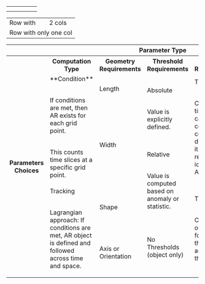 |  |  |  |  |  |
| --- | --- | --- | --- | --- |
|  |  |  |  |  |
|  |  |  |  |  |


<table>
  <tr>
    <td>Row with</td>
    <td>2 cols</td>
  </tr>
  <tr>
    <td colspan="2">Row with only one col</td>
  </tr>
</table>


<!DOCTYPE html>
<html>
<body>

<!---
This table seems confusing! But DO NOT fret!
We need "geometry requirements" to have 4 colomns and "regions" to have 6 colomns, so we just split everything into 12 colomns to make it all lineup right!
--->
<table style="width:100%">
  <tr><!---Header row--->
    <td></td>
    <th colspan="100%">Parameter Type</th>
  </tr>
  <tr><!---Empty row so things are spaced right!---></tr>
  <tr><!---Header row--->
    <th rowspan="100%">Parameters Choices</th>
    <th rowspan="2">Computation Type</th>
    <th rowspan="2">Geometry Requirements</th>
    <th rowspan="2">Threshold Requirements</th>
    <th rowspan="2">Temporal Requirements</th>
    <th rowspan="2">Regions (Examples)</th>
  </tr>
  <tr><!---Empty row so things are spaced right!---></tr>
  <tr><!---Row 1/12--->
    <td rowspan="6">**Condition**<p><br>If conditions are met, then AR exists for each grid point.</p>
      <p><br>This counts time slices at a specific grid point.</p></td>
    <td rowspan="3">Length</td>
    <td rowspan="4">Absolute<p><br>Value is explicitly defined.</p></td>
    <td rowspan="6">Time slice<p><br>Consecutive time slices can be counted to compute AR duration, but it is not required to identify an AR.</p></td>
    <td rowspan="2">Global</td>
  </tr>
  <tr><!---Row 2/12. Empty row so things are spaced right!---></tr>
  <tr><!---Row 3/12--->
    <td rowspan="2">North Pacific Landfalling</td>
  </tr>
  <tr><!---Row 4/12--->
    <td rowspan="3">Width</td>
  </tr>
  <tr><!---Row 5/12--->
    <td rowspan="4">Relative<p><br>Value is computed based on anomaly or statistic.</p></td>
    <td rowspan="2">North Atlantic Landfalling</td>
  </tr>
  <tr><!---Row 6/12. Empty row so things are spaced right!---></tr>
  <tr><!---Row 7/12--->
    <td rowspan="6">Tracking<p><br>Lagrangian approach: If conditions are met, AR object is defined and followed across time and space.</p></td>
    <td rowspan="3">Shape</td>
    <td rowspan="6">Time stitching<p><br>Coherent AR object is followed through time as a part of the algorithm.</p></td>
    <td rowspan="2">Southeast U.S.</td>
  </tr>
  <tr><!---Row 8/12. Empty row so things are spaced right!---></tr>
  <tr><!---Row 9/12--->
    <td rowspan="4">No Thresholds (object only)</td>
    <td rowspan="2">South America</td>
  </tr>
  <tr><!---Row 10/12--->
    <td rowspan="3">Axis or Orientation</td>
  </tr>
  <tr><!---Row 11/12--->
    <td rowspan="2">Polar</td>
  </tr>
  <tr><!---Row 12/12. Empty row so things are spaced right!---></tr>
</table>
</body>
</html>
